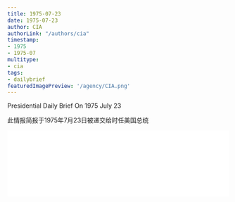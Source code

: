 ```yaml
---
title: 1975-07-23
date: 1975-07-23
author: CIA 
authorLink: "/authors/cia"
timestamp: 
- 1975
- 1975-07
multitype: 
- cia
tags: 
- dailybrief
featuredImagePreview: '/agency/CIA.png'
---
```



Presidential Daily Brief On 1975 July 23

此情报简报于1975年7月23日被递交给时任美国总统

<!--more-->





<div id="over" style="width:100%; overflow:hidden"> <iframe id="sFrame" name="sFrame" frameborder="no" border="0"  allowfullscreen marginwidth="0" scrolling="no" src = " /CIA/1975-07-23.html "  style = " position:absulute; width: 806px; top: 300;" > </iframe> </div>